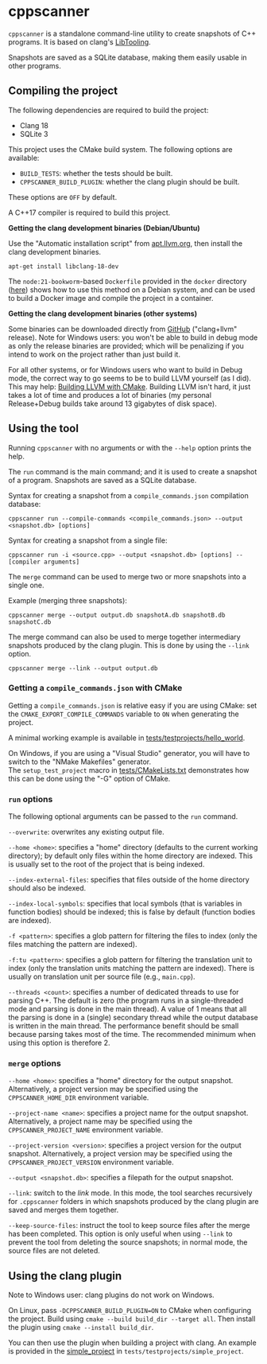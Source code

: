 
# cppscanner

`cppscanner` is a standalone command-line utility to create snapshots of C++ programs.
It is based on clang's [LibTooling](https://clang.llvm.org/docs/LibTooling.html).

Snapshots are saved as a SQLite database, making them easily usable in other programs.

## Compiling the project

The following dependencies are required to build the project:
- Clang 18
- SQLite 3

This project uses the CMake build system.
The following options are available:
- `BUILD_TESTS`: whether the tests should be built.
- `CPPSCANNER_BUILD_PLUGIN`: whether the clang plugin should be built.

These options are `OFF` by default.

A C++17 compiler is required to build this project.

**Getting the clang development binaries (Debian/Ubuntu)**

Use the "Automatic installation script" from [apt.llvm.org](https://apt.llvm.org/), 
then install the clang development binaries.

```
apt-get install libclang-18-dev
```

The `node:21-bookworm`-based `Dockerfile` provided in the `docker` directory ([here](docker/Dockerfile))
shows how to use this method on a Debian system, and can be used to build a Docker image and compile 
the project in a container.

**Getting the clang development binaries (other systems)**

Some binaries can be downloaded directly from [GitHub](https://github.com/llvm/llvm-project/releases)
("clang+llvm" release). 
Note for Windows users: you won't be able to build in debug mode as only the release binaries are
provided; which will be penalizing if you intend to work on the project rather than just build it.

For all other systems, or for Windows users who want to build in Debug mode, 
the correct way to go seems to be to build LLVM yourself (as I did).
This may help: [Building LLVM with CMake](https://llvm.org/docs/CMake.html).
Building LLVM isn't hard, it just takes a lot of time and produces a lot of binaries
(my personal Release+Debug builds take around 13 gigabytes of disk space).

## Using the tool

Running `cppscanner` with no arguments or with the `--help` option prints the help.

The `run` command is the main command; and it is used to create a snapshot of
a program. Snapshots are saved as a SQLite database.

Syntax for creating a snapshot from a `compile_commands.json` compilation database:
```
cppscanner run --compile-commands <compile_commands.json> --output <snapshot.db> [options]
```

Syntax for creating a snapshot from a single file:
```
cppscanner run -i <source.cpp> --output <snapshot.db> [options] -- [compiler arguments]
```

The `merge` command can be used to merge two or more snapshots into a single one.

Example (merging three snapshots):
```
cppscanner merge --output output.db snapshotA.db snapshotB.db snapshotC.db
```

The merge command can also be used to merge together intermediary snapshots produced by
the clang plugin.
This is done by using the `--link` option.
```
cppscanner merge --link --output output.db
```


### Getting a `compile_commands.json` with CMake

Getting a `compile_commands.json` is relative easy if you are using CMake: set the 
`CMAKE_EXPORT_COMPILE_COMMANDS` variable to `ON` when generating the project.

A minimal working example is available in [tests/testprojects/hello_world](tests/testprojects/hello_world).

On Windows, if you are using a "Visual Studio" generator, you will have to switch
to the "NMake Makefiles" generator. <br/>
The `setup_test_project` macro in [tests/CMakeLists.txt](tests/CMakeLists.txt)
demonstrates how this can be done using the "-G" option of CMake.

### `run` options

The following optional arguments can be passed to the `run` command.

`--overwrite`: overwrites any existing output file.

`--home <home>`: specifies a "home" directory (defaults to the current working directory); 
by default only files within the home directory are indexed. 
This is usually set to the root of the project that is being indexed.

`--index-external-files`: specifies that files outside of the home directory should
also be indexed.

`--index-local-symbols`: specifies that local symbols (that is variables in function
bodies) should be indexed; this is false by default (function bodies are indexed).

`-f <pattern>`: specifies a glob pattern for filtering the files to index (only the files
matching the pattern are indexed).

`-f:tu <pattern>`: specifies a glob pattern for filtering the translation unit to index
(only the translation units matching the pattern are indexed).
There is usually on translation unit per source file (e.g., `main.cpp`).

`--threads <count>`: specifies a number of dedicated threads to use for parsing C++.
The default is zero (the program runs in a single-threaded mode and parsing is done in 
the main thread). 
A value of 1 means that all the parsing is done in a (single) secondary thread while 
the output database is written in the main thread. The performance benefit should be
small because parsing takes most of the time.
The recommended minimum when using this option is therefore 2.

### `merge` options

`--home <home>`: specifies a "home" directory for the output snapshot.
Alternatively, a project version may be specified using the `CPPSCANNER_HOME_DIR` environment variable.

`--project-name <name>`: specifies a project name for the output snapshot.
Alternatively, a project name may be specified using the `CPPSCANNER_PROJECT_NAME` environment variable.

`--project-version <version>`: specifies a project version for the output snapshot.
Alternatively, a project version may be specified using the `CPPSCANNER_PROJECT_VERSION` environment variable.

`--output <snapshot.db>`: specifies a filepath for the output snapshot.

`--link`: switch to the *link* mode.
In this mode, the tool searches recursively for `.cppscanner` folders in which 
snapshots produced by the clang plugin are saved and merges them together.

`--keep-source-files`: instruct the tool to keep source files after the merge has 
been completed.
This option is only useful when using `--link` to prevent the tool from deleting 
the source snapshots; in normal mode, the source files are not deleted.

## Using the clang plugin

Note to Windows user: clang plugins do not work on Windows.

On Linux, pass `-DCPPSCANNER_BUILD_PLUGIN=ON` to CMake when configuring the project.
Build using `cmake --build build_dir --target all`.
Then install the plugin using `cmake --install build_dir`.

You can then use the plugin when building a project with clang.
An example is provided in the [simple_project](tests/testprojects/simple_project/CMakeLists.txt) 
in `tests/testprojects/simple_project`.
